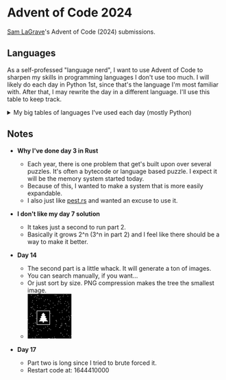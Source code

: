 # Advent of Code 2024

[Sam LaGrave](https://samlagrave.com/)'s Advent of Code (2024) submissions.

## Languages

As a self-professed "language nerd", I want to use Advent of Code to sharpen my skills in programming languages I don't use too much. I will likely do each day in Python 1st, since that's the language I'm most familiar with. After that, I may rewrite the day in a different language. I'll use this table to keep track.

<details>

<summary>My big tables of languages I've used each day (mostly Python)</summary>

| Day             | Title                  | Python              | Rust               | [Uiua](https://www.uiua.org) |
| --------------- | ---------------------- | ------------------- | ------------------ | ---------------------------- |
| [01](./day01/)  | Historian Hysteria     | :heavy_check_mark:  | :o:                | :heavy_check_mark:           |
| [02](./day02/)  | Red-Nosed Reports      | :heavy_check_mark:  | :o:                | :o:                          |
| [03](./day03/)  | Mull It Over           | :heavy_check_mark:  | :heavy_check_mark: | :o:                          |
| [04](./day04/)  | Ceres Search           | :heavy_check_mark:  | :o:                | :o:                          |
| [05](./day05/)  | Print Queue            | :heavy_check_mark:  | :o:                | :o:                          |
| [06](./day06/)  | Guard Gallivant        | :heavy_check_mark:  | :o:                | :o:                          |
| [07](./day07/)  | Bridge Repair          | :heavy_check_mark:  | :o:                | :o:                          |
| [08](./day08/)  | Resonant Collinearity  | :heavy_check_mark:  | :o:                | :o:                          |
| [09](./day09/)  | Disk Fragmenter        | :heavy_check_mark:  | :o:                | :o:                          |
| [10](./day10/)  | Hoof It                | :heavy_check_mark:  | :o:                | :o:                          |
| [11](./day11/)  | Plutonian Pebbles      | :heavy_check_mark:  | :o:                | :one:                        |
| [12](./day12/)  | Garden Groups          | :one:               | :o:                | :o:                          |
| [13](./day13/)  | Claw Contraption       | :heavy_check_mark:  | :o:                | :o:                          |
| [14](./day14/)  | Restroom Redoubt       | :heavy_check_mark:  | :o:                | :o:                          |
| [15](./day15/)  | Warehouse Woes         | :one:               | :o:                | :o:                          |
| [16](./day16/)  | Reindeer Maze          | :one:               | :o:                | :o:                          |
| [17](./day17/)  | Chronospatial Computer | :one:               | :o:                | :o:                          |
| [18](./day18/)  | RAM Run                | :heavy_check_mark:  | :o:                | :o:                          |
| [19](./day19/)  | Linen Layout           | :o:                 | :o:                | :o:                          |
| [20](./day20/)  | Race Condition         | :one:               | :o:                | :o:                          |


</details>

## Notes

- **Why I've done day 3 in Rust**
  - Each year, there is one problem that get's built upon over several puzzles. It's often a bytecode or language based puzzle. I expect it will be the memory system started today.
  - Because of this, I wanted to make a system that is more easily expandable.
  - I also just like [pest.rs](https://pest.rs) and wanted an excuse to use it.

- **I don't like my day 7 solution**
  - It takes just a second to run part 2.
  - Basically it grows 2^n (3^n in part 2) and I feel like there should be a way to make it better.

- **Day 14**
  - The second part is a little whack. It will generate a ton of images.
  - You can search manually, if you want...
  - Or just sort by size. PNG compression makes the tree the smallest image.
  - ![Day 14's tree](./8052.png)

- **Day 17**
  - Part two is long since I tried to brute forced it.
  - Restart code at: 1644410000
